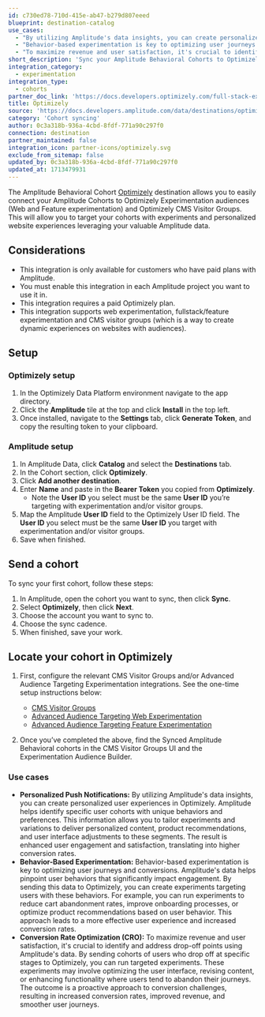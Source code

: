 ```yaml
---
id: c730ed78-710d-415e-ab47-b279d807eeed
blueprint: destination-catalog
use_cases:
  - "By utilizing Amplitude's data insights, you can create personalized user experiences in Optimizely. Amplitude helps identify specific user cohorts with unique behaviors and preferences. This information allows you to tailor experiments and variations to deliver personalized content, product recommendations, and user interface adjustments to these segments. The result is enhanced user engagement and satisfaction, translating into higher conversion rates."
  - "Behavior-based experimentation is key to optimizing user journeys and conversions. Amplitude's data helps pinpoint user behaviors that significantly impact engagement. By sending this data to Optimizely, you can create experiments targeting users with these behaviors. For example, you can run experiments to reduce cart abandonment rates, improve onboarding processes, or optimize product recommendations based on user behavior. This approach leads to a more effective user experience and increased conversion rates."
  - "To maximize revenue and user satisfaction, it's crucial to identify and address drop-off points using Amplitude's data. By sending cohorts of users who drop off at specific stages to Optimizely, you can run targeted experiments. These experiments may involve optimizing the user interface, revising content, or enhancing functionality where users tend to abandon their journeys. The outcome is a proactive approach to conversion challenges, resulting in increased conversion rates, improved revenue, and smoother user journeys."
short_description: 'Sync your Amplitude Behavioral Cohorts to Optimizely for Web Experimentation, Feature Experimentation, and CMS Visitor Groups!'
integration_category:
  - experimentation
integration_type:
  - cohorts
partner_doc_link: 'https://docs.developers.optimizely.com/full-stack-experimentation/docs/set-up-amplitude'
title: Optimizely
source: 'https://docs.developers.amplitude.com/data/destinations/optimizely'
category: 'Cohort syncing'
author: 0c3a318b-936a-4cbd-8fdf-771a90c297f0
connection: destination
partner_maintained: false
integration_icon: partner-icons/optimizely.svg
exclude_from_sitemap: false
updated_by: 0c3a318b-936a-4cbd-8fdf-771a90c297f0
updated_at: 1713479931
---
```

The Amplitude Behavioral Cohort [Optimizely](https://www.optimizely.com/) destination allows you to easily connect your Amplitude Cohorts to Optimizely Experimentation audiences (Web and Feature experimentation) and Optimizely CMS Visitor Groups. This will allow you to target your cohorts with experiments and personalized website experiences leveraging your valuable Amplitude data.

## Considerations

- This integration is only available for customers who have paid plans with Amplitude.
- You must enable this integration in each Amplitude project you want to use it in.
- This integration requires a paid Optimizely plan.
- This integration supports web experimentation, fullstack/feature experimentation and CMS visitor groups (which is a way to create dynamic experiences on  websites with audiences).

## Setup

### Optimizely setup

1. In the Optimizely Data Platform environment navigate to the app directory.
2. Click the **Amplitude** tile at the top and click **Install** in the top left.
3. Once installed, navigate to the **Settings** tab, click **Generate Token**, and copy the resulting token to your clipboard.

### Amplitude setup

1. In Amplitude Data, click **Catalog** and select the **Destinations** tab.
2. In the Cohort section, click **Optimizely**.
3. Click **Add another destination**.
4. Enter **Name** and paste in the **Bearer Token** you copied from **Optimizely**.
    - Note the **User ID** you select must be the same **User ID** you’re targeting with experimentation and/or visitor groups.
5. Map the Amplitude **User ID** field to the Optimizely User ID field. The **User ID** you select must be the same **User ID** you target with experimentation and/or visitor groups. 
6. Save when finished.

## Send a cohort

To sync your first cohort, follow these steps:

1. In Amplitude, open the cohort you want to sync, then click **Sync**.
2. Select **Optimizely**, then click **Next**.
3. Choose the account you want to sync to.
4. Choose the sync cadence.
5. When finished, save your work.

## Locate your cohort in Optimizely

1. First, configure the relevant CMS Visitor Groups and/or Advanced Audience Targeting Experimentation integrations. See the one-time setup instructions below: 
 
    - [CMS Visitor Groups](https://nuget.optimizely.com/package/?id=UNRVLD.ODP.VisitorGroups)
    - [Advanced Audience Targeting Web Experimentation](https://docs.developers.optimizely.com/web-experimentation/docs/configure-odp-audience-targeting#configure-advanced-audience-targeting)
    - [Advanced Audience Targeting Feature Experimentation](https://docs.developers.optimizely.com/feature-experimentation/docs/advanced-audience-targeting#implement-the-advanced-audience-targeting-integration)
  
2. Once you’ve completed the above, find the Synced Amplitude Behavioral cohorts in the CMS Visitor Groups UI and the Experimentation Audience Builder.

### Use cases

- **Personalized Push Notifications:** By utilizing Amplitude's data insights, you can create personalized user experiences in Optimizely. Amplitude helps identify specific user cohorts with unique behaviors and preferences. This information allows you to tailor experiments and variations to deliver personalized content, product recommendations, and user interface adjustments to these segments. The result is enhanced user engagement and satisfaction, translating into higher conversion rates.
- **Behavior-Based Experimentation:** Behavior-based experimentation is key to optimizing user journeys and conversions. Amplitude's data helps pinpoint user behaviors that significantly impact engagement. By sending this data to Optimizely, you can create experiments targeting users with these behaviors. For example, you can run experiments to reduce cart abandonment rates, improve onboarding processes, or optimize product recommendations based on user behavior. This approach leads to a more effective user experience and increased conversion rates.
- **Conversion Rate Optimization (CRO):** To maximize revenue and user satisfaction, it's crucial to identify and address drop-off points using Amplitude's data. By sending cohorts of users who drop off at specific stages to Optimizely, you can run targeted experiments. These experiments may involve optimizing the user interface, revising content, or enhancing functionality where users tend to abandon their journeys. The outcome is a proactive approach to conversion challenges, resulting in increased conversion rates, improved revenue, and smoother user journeys.
